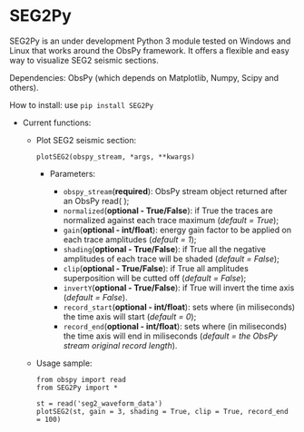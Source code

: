 # SEG2Py
SEG2Py is an under development Python 3 module tested on Windows and Linux that works around the ObsPy framework. It offers a flexible and easy way to visualize SEG2 seismic sections.

Dependencies: ObsPy (which depends on Matplotlib, Numpy, Scipy and others).

How to install: use `pip install SEG2Py`

- Current functions:

  - Plot SEG2 seismic section:
   
     `plotSEG2(obspy_stream, *args, **kwargs)`
    
    - Parameters:
    
      - `obspy_stream`(**required**): ObsPy stream object returned after an ObsPy read( );
      - `normalized`(**optional - True/False**): if True the traces are normalized against each trace maximum (*default = True*);
      - `gain`(**optional - int/float**): energy gain factor to be applied on each trace amplitudes (*default = 1*);
      - `shading`(**optional - True/False**): if True all the negative amplitudes of each trace will be shaded (*default = False*);
      - `clip`(**optional - True/False**): if True all amplitudes superposition will be cutted off (*default = False*);
      - `invertY`(**optional - True/False**): if True will invert the time axis (*default = False*).
      - `record_start`(**optional - int/float**): sets where (in miliseconds) the time axis will start (*default = 0*);
      - `record_end`(**optional - int/float**): sets where (in miliseconds) the time axis will end in miliseconds (*default = the ObsPy stream original record length*).
    
  - Usage sample: 
      ```
      from obspy import read
      from SEG2Py import *
            
      st = read('seg2_waveform_data')
      plotSEG2(st, gain = 3, shading = True, clip = True, record_end = 100)
      ```
    
